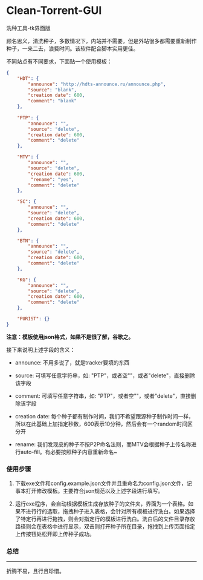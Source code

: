 # Clean-Torrent-GUI
洗种工具-tk界面版

顾名思义，清洗种子，多数情况下，内站并不需要，但是外站很多都需要重新制作种子，一来二去，浪费时间。该软件配合脚本实用更佳。

不同站点有不同要求，下面贴一个使用模板：

```json
{
	"HDT": {
		"announce": "http://hdts-announce.ru/announce.php",
		"source": "blank",
		"creation date": 600,
		"comment": "blank"
	},
	
	"PTP": {
		"announce": "",
		"source": "delete",
		"creation date": 600,
		"comment": "delete"
	},

	"MTV": {
		"announce": "",
		"source": "delete",
		"creation date": 600,
         "rename": "yes",
		"comment": "delete"
	},

	"SC": {
		"announce": "",
		"source": "delete",
		"creation date": 600,
		"comment": "delete"
	},

	"BTN": {
		"announce": "",
		"source": "delete",
		"creation date": 600,
		"comment": "delete"
	},

	"KG": {
		"announce": "",
		"source": "delete",
		"creation date": 600,
		"comment": "delete"
	},

	"PURIST": {}
}
```

**注意：模板使用json格式，如果不是很了解，谷歌之。**

接下来说明上述字段的含义：

+ announce: 不用多说了，就是tracker要填的东西

+ source: 可填写任意字符串，如: "PTP"，或者空""，或者"delete"，直接删除该字段

+ comment: 可填写任意字符串，如: "PTP"，或者空""，或者"delete"，直接删除该字段

+ creation date: 每个种子都有制作时间，我们不希望跟源种子制作时间一样，所以在此基础上加指定秒数，600表示10分钟，然后会有一个random时间区分开

+ rename: 我们发现皮的种子不按P2P命名法则，而MTV会根据种子上传名称进行auto-fill。有必要按照种子内容重新命名~

### 使用步骤

1. 下载exe文件和config.example.json文件并且重命名为config.json文件，记事本打开修改模板。主要符合json规范以及上述字段进行填写。

2. 运行exe程序，会自动根据模板生成存放种子的文件夹，界面为一个表格。如果不进行行的选取，拖拽种子进入表格，会针对所有模板进行洗白。如果选择了特定行再进行拖拽，则会对指定行的模板进行洗白。洗白后的文件目录存放路径则会在表格中进行显示，双击则打开种子所在目录，拖拽到上传页面指定上传按钮处松开即上传种子成功。

### 总结
---

折腾不易，且行且珍惜。
